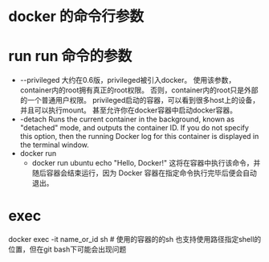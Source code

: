 # docker 的命令行参数

# run run 命令的参数
- --privileged 
大约在0.6版，privileged被引入docker。
使用该参数，container内的root拥有真正的root权限。
否则，container内的root只是外部的一个普通用户权限。
privileged启动的容器，可以看到很多host上的设备，并且可以执行mount。
甚至允许你在docker容器中启动docker容器。
- -detach Runs the current container in the background, known as "detached" mode, and outputs the container ID. If you do not specify this option, then the running Docker log for this container is displayed in the terminal window.
- docker run <image> <command> 
  - docker run ubuntu echo "Hello, Docker!" 这将在容器中执行该命令，并随后容器会结束运行，因为 Docker 容器在指定命令执行完毕后便会自动退出。

# exec
docker exec -it name_or_id sh # 使用的容器的的sh 也支持使用路径指定shell的位置，但在git bash下可能会出现问题